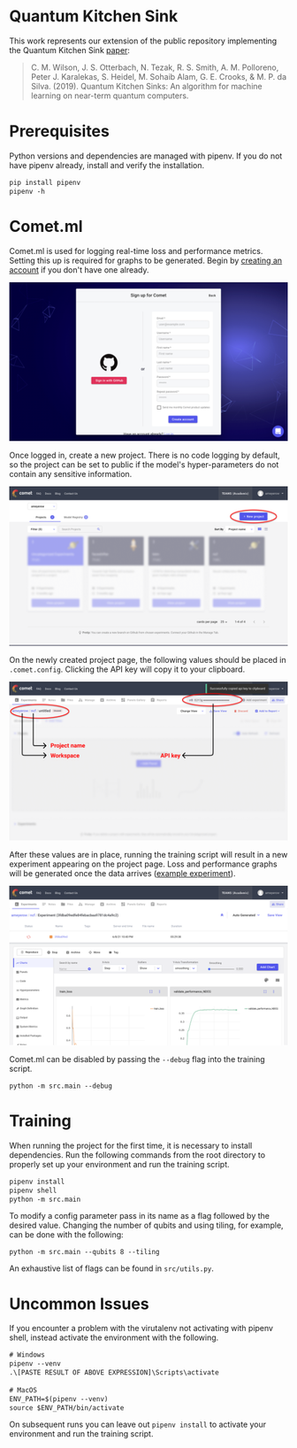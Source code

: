 # Quantum Kitchen Sink
This work represents our extension of the public repository implementing the Quantum Kitchen Sink 
[paper](https://arxiv.org/pdf/1806.08321.pdf):

> C. M. Wilson, J. S. Otterbach, N. Tezak, R. S. Smith, A. M. Polloreno, Peter J. Karalekas, S. 
Heidel, M. Sohaib Alam, G. E. Crooks, & M. P. da Silva. (2019). Quantum Kitchen Sinks: An algorithm
for machine learning on near-term quantum computers.

# Prerequisites
Python versions and dependencies are managed with pipenv. If you do not have pipenv already,
install and verify the installation.
```
pip install pipenv
pipenv -h
```

# Comet.ml

Comet.ml is used for logging real-time loss and performance metrics. Setting this up is required for graphs to be 
generated. Begin by [creating an account](https://www.comet.ml/signup) if you don't have one already.

![Sign up](./res/figure/sign_up.png)

Once logged in, create a new project. There is no code logging by default, so the project can be set to public if the 
model's hyper-parameters do not contain any sensitive information.

![Project page](./res/figure/project_page.png)

On the newly created project page, the following values should be placed in `.comet.config`. Clicking the API key 
will copy it to your clipboard.

![Project info](./res/figure/project_info.png)

After these values are in place, running the training script will result in a new experiment appearing on the project 
page. Loss and performance graphs will be generated once the data arrives 
([example experiment](https://www.comet.ml/ameyerow/ncf/3fdba09edfe84febacbaa9781dc4a9c2)).

![Experiment](./res/figure/experiment.png)

Comet.ml can be disabled by passing the `--debug` flag into the training script.
```
python -m src.main --debug
```

# Training
When running the project for the first time, it is necessary to install dependencies. Run the 
following commands from the root directory to properly set up your environment and run the training
script.
```
pipenv install
pipenv shell
python -m src.main
```
To modify a config parameter pass in its name as a flag followed by the desired value. Changing the number of qubits and using tiling, for example, can be done with the following:
```
python -m src.main --qubits 8 --tiling
```
An exhaustive list of flags can be found in `src/utils.py`.

# Uncommon Issues
If you encounter a problem with the virutalenv not activating with pipenv shell, instead activate the environment with the following.

```
# Windows
pipenv --venv
.\[PASTE RESULT OF ABOVE EXPRESSION]\Scripts\activate

# MacOS
ENV_PATH=$(pipenv --venv)
source $ENV_PATH/bin/activate
```

On subsequent runs you can leave out `pipenv install` to activate your environment and run the training script.